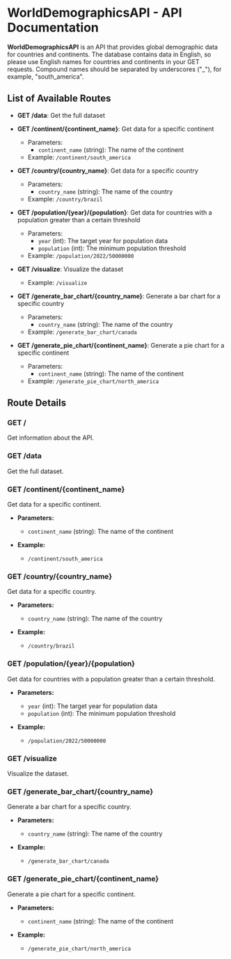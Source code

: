 # WorldDemographicsAPI - API Documentation

**WorldDemographicsAPI** is an API that provides global demographic data for countries and continents. The database contains data in English, so please use English names for countries and continents in your GET requests. Compound names should be separated by underscores ("_"), for example, "south_america".

## List of Available Routes

- **GET /data**: Get the full dataset
- **GET /continent/{continent_name}**: Get data for a specific continent
  - Parameters:
    - `continent_name` (string): The name of the continent
  - Example: `/continent/south_america`

- **GET /country/{country_name}**: Get data for a specific country
  - Parameters:
    - `country_name` (string): The name of the country
  - Example: `/country/brazil`

- **GET /population/{year}/{population}**: Get data for countries with a population greater than a certain threshold
  - Parameters:
    - `year` (int): The target year for population data
    - `population` (int): The minimum population threshold
  - Example: `/population/2022/50000000`

- **GET /visualize**: Visualize the dataset
  - Example: `/visualize`

- **GET /generate_bar_chart/{country_name}**: Generate a bar chart for a specific country
  - Parameters:
    - `country_name` (string): The name of the country
  - Example: `/generate_bar_chart/canada`

- **GET /generate_pie_chart/{continent_name}**: Generate a pie chart for a specific continent
  - Parameters:
    - `continent_name` (string): The name of the continent
  - Example: `/generate_pie_chart/north_america`

## Route Details

### GET /

Get information about the API.

### GET /data

Get the full dataset.

### GET /continent/{continent_name}

Get data for a specific continent.

- **Parameters:**
  - `continent_name` (string): The name of the continent

- **Example:**
  - `/continent/south_america`

### GET /country/{country_name}

Get data for a specific country.

- **Parameters:**
  - `country_name` (string): The name of the country

- **Example:**
  - `/country/brazil`

### GET /population/{year}/{population}

Get data for countries with a population greater than a certain threshold.

- **Parameters:**
  - `year` (int): The target year for population data
  - `population` (int): The minimum population threshold

- **Example:**
  - `/population/2022/50000000`

### GET /visualize

Visualize the dataset.

### GET /generate_bar_chart/{country_name}

Generate a bar chart for a specific country.

- **Parameters:**
  - `country_name` (string): The name of the country

- **Example:**
  - `/generate_bar_chart/canada`

### GET /generate_pie_chart/{continent_name}

Generate a pie chart for a specific continent.

- **Parameters:**
  - `continent_name` (string): The name of the continent

- **Example:**
  - `/generate_pie_chart/north_america`
